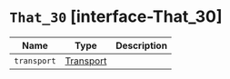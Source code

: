 # `That_30` [interface-That_30]

| Name | Type | Description |
| - | - | - |
| `transport` | [Transport](./Transport.md) | &nbsp; |
